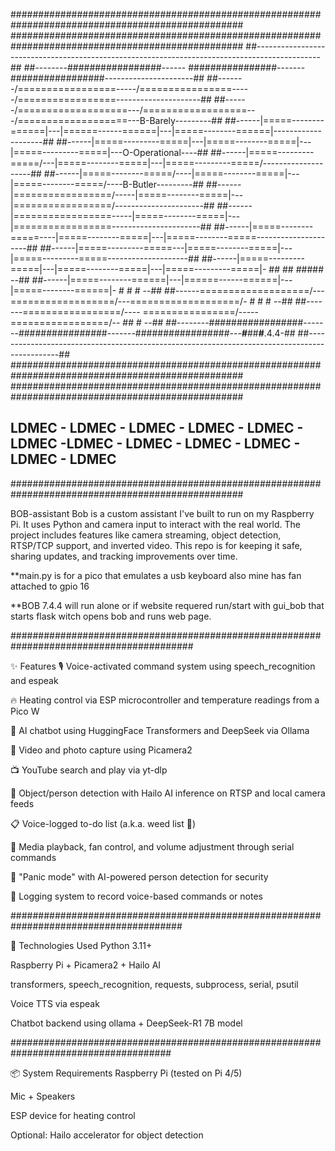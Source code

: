 ##################################################################################################
##################################################################################################
##----------------------------------------------------------------------------------------------##
##--------#################------ ################-------#################----------------------##
##-------/=================\-----/================\-----/=================\---------------------##
##------/===================\---/==================\---/===================\---B-Barely---------##
##------|=====--------======|---|======------======|---|=====--------======|--------------------##
##------|=====---------=====|---|=====--------=====|---|=====---------=====|---O-Operational----##
##------|=====---------=====/---|=====--------=====|---|=====---------=====/--------------------##
##------|=====--------=====/----|=====--------=====|---|=====--------=====/----B-Butler---------##
##------|=================/-----|=====--------=====|---|=================/----------------------##
##------|=================\-----|=====--------=====|---|=================\----------------------##
##------|=====--------=====\----|=====--------=====|---|=====--------=====\---------------------##
##------|=====---------=====\---|=====--------=====|---|=====---------=====\--------------------##
##------|=====---------=====|---|=====--------=====|---|=====---------=====|- ##    ##  ##### --##
##------|=====--------======|---|======------======|---|=====--------======|-  #   #       #  --##
##------\===================/---\==================/---\===================/-   # #       #   --##
##-------\=================/---- \================/-----\=================/--   ##       #    --##
##--------#################-------################-------#################---___#___##__#__.4.4-##
##----------------------------------------------------------------------------------------------##
##################################################################################################
##################################################################################################
## LDMEC - LDMEC - LDMEC - LDMEC - LDMEC - LDMEC -LDMEC - LDMEC - LDMEC - LDMEC - LDMEC - LDMEC ##
##################################################################################################

BOB-assistant
Bob is a custom assistant I've built to run on my Raspberry Pi. It uses Python and camera input to interact with the real world. The project includes features like camera streaming, object detection, RTSP/TCP support, and inverted video. This repo is for keeping it safe, sharing updates, and tracking improvements over time.

**main.py is for a pico that emulates a usb keyboard also mine has fan attached to gpio 16

**BOB 7.4.4 will run alone or if website requered run/start with gui_bob that starts flask witch opens bob and runs web page.

#########################################################################################

✨ Features
🎙️ Voice-activated command system using speech_recognition and espeak

🔥 Heating control via ESP microcontroller and temperature readings from a Pico W

🤖 AI chatbot using HuggingFace Transformers and DeepSeek via Ollama

🎥 Video and photo capture using Picamera2

📺 YouTube search and play via yt-dlp

🧠 Object/person detection with Hailo AI inference on RTSP and local camera feeds

📋 Voice-logged to-do list (a.k.a. weed list 🌿)

🎵 Media playback, fan control, and volume adjustment through serial commands

🚨 "Panic mode" with AI-powered person detection for security

📝 Logging system to record voice-based commands or notes

#######################################################################################

🔧 Technologies Used
Python 3.11+

Raspberry Pi + Picamera2 + Hailo AI

transformers, speech_recognition, requests, subprocess, serial, psutil

Voice TTS via espeak

Chatbot backend using ollama + DeepSeek-R1 7B model

#####################################################################################

📦 System Requirements
Raspberry Pi (tested on Pi 4/5)

Mic + Speakers

ESP device for heating control

Optional: Hailo accelerator for object detection






  
